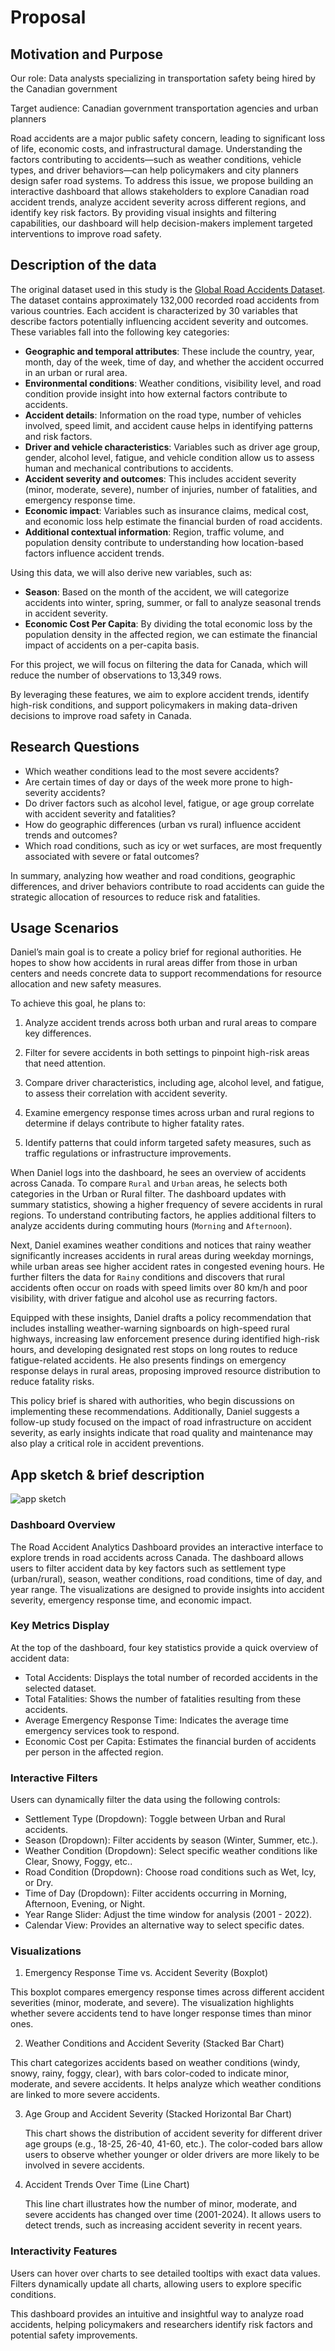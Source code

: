 # Proposal

## Motivation and Purpose

Our role: Data analysts specializing in transportation safety being hired by the Canadian government

Target audience: Canadian government transportation agencies and urban planners

Road accidents are a major public safety concern, leading to significant loss of life, economic costs, and infrastructural damage. Understanding the factors contributing to accidents—such as weather conditions, vehicle types, and driver behaviors—can help policymakers and city planners design safer road systems. To address this issue, we propose building an interactive dashboard that allows stakeholders to explore Canadian road accident trends, analyze accident severity across different regions, and identify key risk factors. By providing visual insights and filtering capabilities, our dashboard will help decision-makers implement targeted interventions to improve road safety.

## Description of the data

The original dataset used in this study is the [Global Road Accidents Dataset](https://www.kaggle.com/datasets/ankushpanday1/global-road-accidents-dataset). The dataset contains approximately 132,000 recorded road accidents from various countries. Each accident is characterized by 30 variables that describe factors potentially influencing accident severity and outcomes. These variables fall into the following key categories:

- **Geographic and temporal attributes**: These include the country, year, month, day of the week, time of day, and whether the accident occurred in an urban or rural area.
- **Environmental conditions**: Weather conditions, visibility level, and road condition provide insight into how external factors contribute to accidents.
- **Accident details**: Information on the road type, number of vehicles involved, speed limit, and accident cause helps in identifying patterns and risk factors.
- **Driver and vehicle characteristics**: Variables such as driver age group, gender, alcohol level, fatigue, and vehicle condition allow us to assess human and mechanical contributions to accidents.
- **Accident severity and outcomes**: This includes accident severity (minor, moderate, severe), number of injuries, number of fatalities, and emergency response time.
- **Economic impact**: Variables such as insurance claims, medical cost, and economic loss help estimate the financial burden of road accidents.
- **Additional contextual information**: Region, traffic volume, and population density contribute to understanding how location-based factors influence accident trends.

Using this data, we will also derive new variables, such as:

- **Season**: Based on the month of the accident, we will categorize accidents into winter, spring, summer, or fall to analyze seasonal trends in accident severity.
- **Economic Cost Per Capita**: By dividing the total economic loss by the population density in the affected region, we can estimate the financial impact of accidents on a per-capita basis.

For this project, we will focus on filtering the data for Canada, which will reduce the number of observations to 13,349 rows.

By leveraging these features, we aim to explore accident trends, identify high-risk conditions, and support policymakers in making data-driven decisions to improve road safety in Canada.

## Research Questions

- Which weather conditions lead to the most severe accidents?
- Are certain times of day or days of the week more prone to high-severity accidents?
- Do driver factors such as alcohol level, fatigue, or age group correlate with accident severity and fatalities?
- How do geographic differences (urban vs rural) influence accident trends and outcomes?
- Which road conditions, such as icy or wet surfaces, are most frequently associated with severe or fatal outcomes?

In summary, analyzing how weather and road conditions, geographic differences, and driver behaviors contribute to road accidents can guide the strategic allocation of resources to reduce risk and fatalities.

## Usage Scenarios

Daniel’s main goal is to create a policy brief for regional authorities. He hopes to show how accidents in rural areas differ from those in urban centers and needs concrete data to support recommendations for resource allocation and new safety measures.

To achieve this goal, he plans to:

1. Analyze accident trends across both urban and rural areas to compare key differences.

2. Filter for severe accidents in both settings to pinpoint high-risk areas that need attention.

3. Compare driver characteristics, including age, alcohol level, and fatigue, to assess their correlation with accident severity.

4. Examine emergency response times across urban and rural regions to determine if delays contribute to higher fatality rates.

5. Identify patterns that could inform targeted safety measures, such as traffic regulations or infrastructure improvements.

When Daniel logs into the dashboard, he sees an overview of accidents across Canada. To compare `Rural` and `Urban` areas, he selects both categories in the Urban or Rural filter. The dashboard updates with summary statistics, showing a higher frequency of severe accidents in rural regions. To understand contributing factors, he applies additional filters to analyze accidents during commuting hours (`Morning` and `Afternoon`).

Next, Daniel examines weather conditions and notices that rainy weather significantly increases accidents in rural areas during weekday mornings, while urban areas see higher accident rates in congested evening hours. He further filters the data for `Rainy` conditions and discovers that rural accidents often occur on roads with speed limits over 80 km/h and poor visibility, with driver fatigue and alcohol use as recurring factors.

Equipped with these insights, Daniel drafts a policy recommendation that includes installing weather-warning signboards on high-speed rural highways, increasing law enforcement presence during identified high-risk hours, and developing designated rest stops on long routes to reduce fatigue-related accidents. He also presents findings on emergency response delays in rural areas, proposing improved resource distribution to reduce fatality risks.

This policy brief is shared with authorities, who begin discussions on implementing these recommendations. Additionally, Daniel suggests a follow-up study focused on the impact of road infrastructure on accident severity, as early insights indicate that road quality and maintenance may also play a critical role in accident preventions.

## App sketch & brief description

![app sketch](../img/sketch.png)

### Dashboard Overview

The Road Accident Analytics Dashboard provides an interactive interface to explore trends in road accidents across Canada. The dashboard allows users to filter accident data by key factors such as settlement type (urban/rural), season, weather conditions, road conditions, time of day, and year range. The visualizations are designed to provide insights into accident severity, emergency response time, and economic impact.

### Key Metrics Display

At the top of the dashboard, four key statistics provide a quick overview of accident data:

- Total Accidents: Displays the total number of recorded accidents in the selected dataset.
- Total Fatalities: Shows the number of fatalities resulting from these accidents.
- Average Emergency Response Time: Indicates the average time emergency services took to respond.
- Economic Cost per Capita: Estimates the financial burden of accidents per person in the affected region.

### Interactive Filters

Users can dynamically filter the data using the following controls:

- Settlement Type (Dropdown): Toggle between Urban and Rural accidents.
- Season (Dropdown): Filter accidents by season (Winter, Summer, etc.).
- Weather Condition (Dropdown): Select specific weather conditions like Clear, Snowy, Foggy, etc..
- Road Condition (Dropdown): Choose road conditions such as Wet, Icy, or Dry.
- Time of Day (Dropdown): Filter accidents occurring in Morning, Afternoon, Evening, or Night.
- Year Range Slider: Adjust the time window for analysis (2001 - 2022).
- Calendar View: Provides an alternative way to select specific dates.

### Visualizations

1. Emergency Response Time vs. Accident Severity (Boxplot)

  This boxplot compares emergency response times across different accident severities (minor, moderate, and severe). The visualization highlights whether severe accidents tend to have longer response times than minor ones.

2. Weather Conditions and Accident Severity (Stacked Bar Chart)

  This chart categorizes accidents based on weather conditions (windy, snowy, rainy, foggy, clear), with bars color-coded to indicate minor, moderate, and severe accidents. It helps analyze which weather conditions are linked to more severe accidents.

3. Age Group and Accident Severity (Stacked Horizontal Bar Chart)

    This chart shows the distribution of accident severity for different driver age groups (e.g., 18-25, 26-40, 41-60, etc.). The color-coded bars allow users to observe whether younger or older drivers are more likely to be involved in severe accidents.

4. Accident Trends Over Time (Line Chart)

    This line chart illustrates how the number of minor, moderate, and severe accidents has changed over time (2001-2024). It allows users to detect trends, such as increasing accident severity in recent years.

### Interactivity Features

Users can hover over charts to see detailed tooltips with exact data values.
Filters dynamically update all charts, allowing users to explore specific conditions.

This dashboard provides an intuitive and insightful way to analyze road accidents, helping policymakers and researchers identify risk factors and potential safety improvements.
